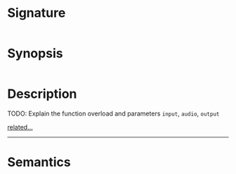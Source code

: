 # Signature
```vikid-signature
```

# Synopsis
```vikid-synopsis
```

# Description
TODO: Explain the function overload and parameters `input`, `audio`, `output`

[related...](audio)

----
# Semantics